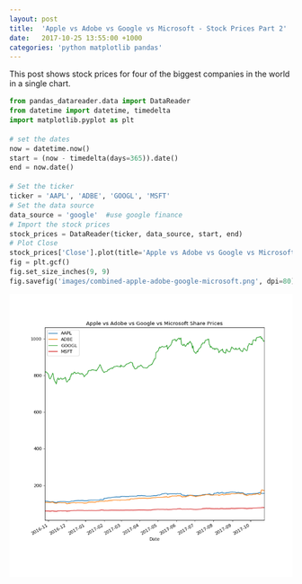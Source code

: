 ```yaml
---
layout: post
title:  'Apple vs Adobe vs Google vs Microsoft - Stock Prices Part 2'
date:   2017-10-25 13:55:00 +1000
categories: 'python matplotlib pandas'
---
```


This post shows stock prices for four of the biggest companies in the world in a single chart.

```python
from pandas_datareader.data import DataReader
from datetime import datetime, timedelta
import matplotlib.pyplot as plt

# set the dates
now = datetime.now()
start = (now - timedelta(days=365)).date()
end = now.date()

# Set the ticker
ticker = 'AAPL', 'ADBE', 'GOOGL', 'MSFT'
# Set the data source
data_source = 'google'  #use google finance
# Import the stock prices
stock_prices = DataReader(ticker, data_source, start, end)
# Plot Close
stock_prices['Close'].plot(title='Apple vs Adobe vs Google vs Microsoft Share Prices')
fig = plt.gcf()
fig.set_size_inches(9, 9)
fig.savefig('images/combined-apple-adobe-google-microsoft.png', dpi=80)
```

![Stock prices of Apple, Adobe, Google and Microsoft on a single chart](/images/combined-apple-adobe-google-microsoft.png)